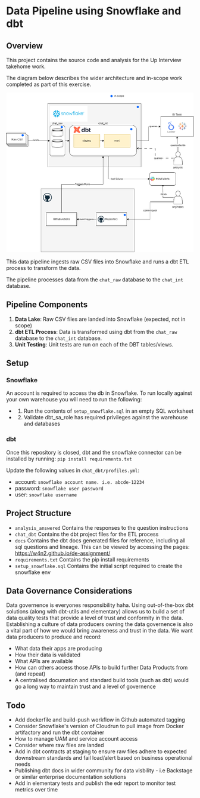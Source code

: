 # Data Pipeline using Snowflake and dbt

## Overview

This project contains the source code and analysis for the Up Interview takehome work. 

The diagram below describes the wider architecture and in-scope work completed as part of this exercise. 

![Diagram](./de-diagram.png)

This data pipeline ingests raw CSV files into Snowflake and runs a dbt ETL process to transform the data. 

The pipeline processes data from the `chat_raw` database to the `chat_int` database.

## Pipeline Components

1. **Data Lake**: Raw CSV files are landed into Snowflake (expected, not in scope)
2. **dbt ETL Process**: Data is transformed using dbt from the `chat_raw` database to the `chat_int` database.
3. **Unit Testing**: Unit tests are run on each of the DBT tables/views.

## Setup 

### Snowflake 
An account is required to access the db in Snowflake. To run locally against your own warehouse you will need to run the following: 
- 1. Run the contents of `setup_snowflake.sql` in an empty SQL worksheet
- 2. Validate dbt_sa_role has required privileges against the warehouse and databases 

### dbt 
Once this repository is closed, dbt and the snowflake connector can be installed by running:
`pip install requirements.txt`

Update the following values in `chat_dbt/profiles.yml`:

- account: `snowflake account name. i.e. abcde-12234`
- password: `snowflake user password`
- user: `snowflake username`

## Project Structure 
- `analysis_answered` Contains the responses to the question instructions
- `chat_dbt` Contains the dbt project files for the ETL process
- `docs` Contains the dbt docs generated files for reference, including all sql questions and lineage. This can be viewed by accessing the pages: https://w4n2.github.io/de-assignment/
- `requirements.txt` Contains the pip install requirements
- `setup_snowflake.sql` Contains the initial script required to create the snowflake env 

## Data Governance Considerations
Data governence is everyones responsibility haha. Using out-of-the-box dbt solutions (along with dbt-utils and elementary) allows us to build a set of data quality tests that provide a level of trust and conformity in the data. Establishing a culture of data producers owning the data governence is also a vital part of how we would bring awareness and trust in the data. We want data producers to produce and record:
- What data their apps are producing
- How their data is validated
- What APIs are available
- How can others access those APIs to build further Data Products from (and repeat) 
- A centralised documation and standard build tools (such as dbt) would go a long way to maintain trust and a level of governence

## Todo
- Add dockerfile and build-push workflow in Github automated tagging 
- Consider Snowflake's version of Cloudrun to pull image from Docker artifactory and run the dbt container
- How to manage UAM and service account access 
- Consider where raw files are landed 
- Add in dbt contracts at staging to ensure raw files adhere to expected downstream standards and fail load/alert based on business operational needs 
- Publishing dbt docs in wider community for data visbility - i.e Backstage or similar enterprise documentation solutions 
- Add in elementary tests and publish the edr report to monitor test metrics over time 